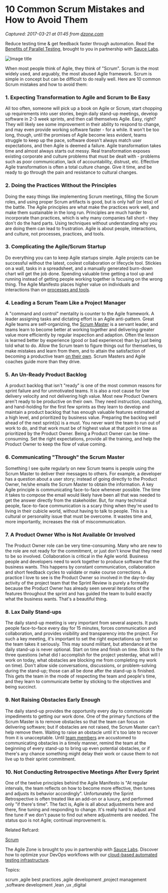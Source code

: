 # 10 Common Scrum Mistakes and How to Avoid Them

_Captured: 2017-03-21 at 01:45 from [dzone.com](https://dzone.com/articles/10-common-scrum-mistakes-and-how-to-avoid-them)_

Reduce testing time & get feedback faster through automation. Read the [Benefits of Parallel Testing](https://dzone.com/go?i=124039&u=http%3A%2F%2Finfo.saucelabs.com%2Fpaper-benefits-of-parallel-testing.html%3Futm_campaign%3Dparalleltestingwp%26utm_medium%3Dtextlink%26utm_source%3Ddzone-agile), brought to you in partnership with [Sauce Labs](https://dzone.com/go?i=124039&u=http%3A%2F%2Finfo.saucelabs.com%2Fpaper-benefits-of-parallel-testing.html%3Futm_campaign%3Dparalleltestingwp%26utm_medium%3Dtextlink%26utm_source%3Ddzone-agile).

![Image title](https://dzone.com/storage/temp/2741351-danger-poison-gas-dk.jpg)

When most people think of Agile, they think of "Scrum". Scrum is the most widely used, and arguably, the most abused Agile framework. Scrum is simple in concept but can be difficult to do really well. Here are 10 common Scrum mistakes and how to avoid them:

### **1\. Expecting Transformation to Agile and Scrum to Be Easy**

All too often, someone will pick up a book on Agile or Scrum, start chopping up requirements into user stories, begin daily stand-up meetings, develop software in 2-3 week sprints, and then call themselves Agile. Easy, right? They will likely see some improvement in their ability to respond to change, and may even provide working software faster - for a while. It won't be too long, though, until the promises of Agile become less evident, teams struggle to keep up the pace, software doesn't always match user expectations, and then Agile is deemed a failure. Agile transformation takes time and almost always starts out messy. Real transformation exposes existing corporate and culture problems that must be dealt with - problems such as poor communication, lack of accountability, distrust, etc. Effective Agile transformation is often a total culture change. Give it time, and be ready to go through the pain and resistance to cultural changes.

### **2\. Doing the Practices Without the Principles**

Doing the easy things like implementing Scrum meetings, filling the Scrum roles, and using proper Scrum artifacts is good, but is only half (or less) of the battle. The Agile principles are what make the practices work well, and make them sustainable in the long run. Principles are much harder to incorporate than practices, which is why many companies fall short - they don't do the hard parts. Using techniques without understanding why you are doing them can lead to frustration. Agile is about people, interactions, and culture, not processes, practices, and tools.

### **3\. Complicating the Agile/Scrum Startup**

Do everything you can to keep Agile startups simple. Agile projects can be successful without the latest, coolest collaboration or lifecycle tool. Stickies on a wall, tasks in a spreadsheet, and a manually generated burn-down chart will get the job done. Spending valuable time getting a tool up and running instead of getting people working together is focusing on the wrong thing. The Agile Manifesto places higher value on individuals and interactions than on [processes and tools](https://dzone.com/articles/agile-documentation-fact-or-fiction).

### **4\. Leading a Scrum Team Like a Project Manager**

A "command and control" mentality is counter to the Agile framework. A leader assigning tasks and dictating effort is an Agile anti-pattern. Great Agile teams are self-organizing, the [Scrum Master](https://dzone.com/articles/scrum-masters-first-do-no-harm) is a servant leader, and teams learn to become better at working together and delivering greater value more efficiently by regular inspection and adaption. Often the lesson is learned better by experience (good or bad experience) than by just being told what to do. Allow the Scrum team to figure things out for themselves, to make mistakes and learn from them, and to attain the satisfaction of becoming a productive team [on their own](https://dzone.com/articles/managers-and-agile-where-do-i-fit-in). Scrum Masters and Agile coaches guide more than they drive.

### **5\. An Un-Ready Product Backlog**

A product backlog that isn't "ready" is one of the most common reasons for sprint failure and for unmotivated teams. It is also a root cause for low delivery velocity and not delivering high value. Most new Product Owners aren't ready to be productive on their own. They need instruction, coaching, and hand-holding for the first few sprints as they learn to develop and maintain a product backlog that has enough valuable features estimated at a high level, and prioritized by business value. Preparing the backlog well ahead of the next sprint(s) is a must. You never want the team to run out of work to do, and that work must be of highest value at that point in time as prioritized by the Product Owner. Being a Product Owner can be time-consuming. Set the right expectations, provide all the training, and help the Product Owner to keep the flow of value coming.

### **6\. Communicating "Through" the Scrum Master**

Something I see quite regularly on new Scrum teams is people using the Scrum Master to deliver their messages to others. For example, a developer has a question about a user story; instead of going directly to the Product Owner, he/she emails the Scrum Master to obtain the information. A key Agile principle is communicating face-to-face whenever possible. The time it takes to compose the email would likely have been all that was needed to get the answer directly from the stakeholder. But, for many technical people, face-to-face communication is a scary thing when they're used to living in their cubicle world, without having to talk to people. This is a cultural or personality issue that must be overcome. It wastes time and, more importantly, increases the risk of miscommunication.

### **7\. A Product Owner Who is Not Available Or Involved**

The Product Owner role can be very time-consuming. Many who are new to the role are not ready for the commitment, or just don't know that they need to be so involved. Collaboration is critical in the Agile world. Business people and developers need to work together to produce software that the business wants. This happens by constant communication, collaboration and short feedback cycles to validate or make course corrections. A practice I love to see is the Product Owner so involved in the day-to-day activity of the project team that the Sprint Review is purely a formality because the Product Owner has already seen several iterations of the features throughout the sprint and has guided the team to build exactly what the business wants. That's a beautiful thing.

### **8\. Lax Daily Stand-ups**

The daily stand-up meeting is very important from several aspects. It puts people face-to-face every day for 15 minutes, forces communication and collaboration, and provides visibility and transparency into the project. For such a key meeting, it's important to set the right expectations up front so the team takes it seriously. This may sound militant, but attendance at the daily stand-up is never optional. Start on time and finish on time. Stick to the three questions (what did I accomplish for the project yesterday, what will I work on today, what obstacles are blocking me from completing my work on time). Don't allow side conversations, discussions, or problem-solving during the stand-up; those can all be done after the stand-up is finished. This gets the team in the mode of respecting the team and people's time, and they learn to communicate better by sticking to the objectives and being succinct.

### **9\. Not Raising Obstacles Early Enough**

The daily stand-up provides the opportunity every day to communicate impediments to getting our work done. One of the primary functions of the Scrum Master is to remove obstacles so that the team can focus on delivering software; but if obstacles are not raised, the Scrum Master can't help remove them. Waiting to raise an obstacle until it's too late to recover from it is unacceptable. Until [team members](https://dzone.com/articles/agile-adolescence-the-gawky-teenage-years) are accustomed to communicating obstacles in a timely manner, remind the team at the beginning of every stand-up to bring up even potential obstacles, or if there's any chance something might delay their work or cause them to not live up to their sprint commitment.

### **10\. Not Conducting Retrospective Meetings After Every Sprint**

One of the twelve principles behind the Agile Manifesto is "At regular intervals, the team reflects on how to become more effective, then tunes and adjusts its behavior accordingly". Unfortunately the Sprint Retrospective is often treated like an add-on or a luxury, and performed only "if there's time". The fact is, Agile is all about adjustments here and there, fine tuning and responding to change. It's really hard to adjust and fine tune if we don't pause to find out where adjustments are needed. The status quo is not Agile; continual improvement is.

Related Refcard:

[Scrum](https://dzone.com/refcardz/scrum)

The Agile Zone is brought to you in partnership with [Sauce Labs](https://dzone.com/go?i=121022&u=http%3A%2F%2Finfo.saucelabs.com%2FHow-to-Get-the-Most-out-of-CICD-Workflow.html%3Futm_campaign%3Ddevops%2Bwp%26utm_medium%3Dtextlink%26utm_source%3Ddzone-agile). Discover how to optimize your DevOps workflows with our [cloud-based automated testing infrastructure](https://dzone.com/go?i=121022&u=http%3A%2F%2Finfo.saucelabs.com%2FHow-to-Get-the-Most-out-of-CICD-Workflow.html%3Futm_campaign%3Ddevops%2Bwp%26utm_medium%3Dtextlink%26utm_source%3Ddzone-agile).

Topics:

scrum ,agile best practices ,agile development ,project management ,software development ,lean ,ux ,digital
